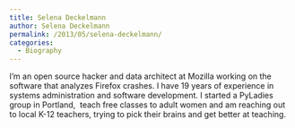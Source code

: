 ```yaml
---
title: Selena Deckelmann
author: Selena Deckelmann
permalink: /2013/05/selena-deckelmann/
categories:
  - Biography
---
```

I&#8217;m an open source hacker and data architect at Mozilla working on the software that analyzes Firefox crashes. I have 19 years of experience in systems administration and software development. I started a PyLadies group in Portland,  teach free classes to adult women and am reaching out to local K-12 teachers, trying to pick their brains and get better at teaching.
